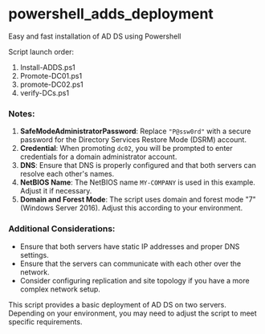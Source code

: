 # powershell_adds_deployment
Easy and fast installation of AD DS using Powershell

Script launch order:
1) Install-ADDS.ps1
2) Promote-DC01.ps1
3) promote-DC02.ps1
4) verify-DCs.ps1

### Notes:
1. **SafeModeAdministratorPassword**: Replace `"P@ssw0rd"` with a secure password for the Directory Services Restore Mode (DSRM) account.
2. **Credential**: When promoting `dc02`, you will be prompted to enter credentials for a domain administrator account.
3. **DNS**: Ensure that DNS is properly configured and that both servers can resolve each other's names.
4. **NetBIOS Name**: The NetBIOS name `MY-COMPANY` is used in this example. Adjust it if necessary.
5. **Domain and Forest Mode**: The script uses domain and forest mode "7" (Windows Server 2016). Adjust this according to your environment.

### Additional Considerations:
- Ensure that both servers have static IP addresses and proper DNS settings.
- Ensure that the servers can communicate with each other over the network.
- Consider configuring replication and site topology if you have a more complex network setup.

This script provides a basic deployment of AD DS on two servers. Depending on your environment, you may need to adjust the script to meet specific requirements.
